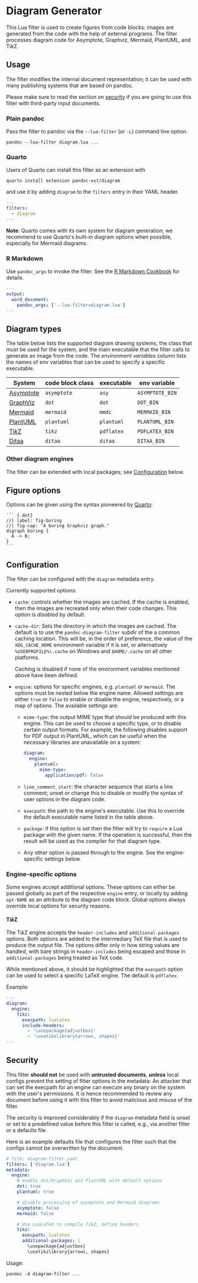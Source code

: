 Diagram Generator
=================

This Lua filter is used to create figures from code blocks: images
are generated from the code with the help of external programs.
The filter processes diagram code for Asymptote, Graphviz,
Mermaid, PlantUML, and Ti*k*Z.


Usage
-----

The filter modifies the internal document representation; it can
be used with many publishing systems that are based on pandoc.

Please make sure to read the section on [security](#security) if
you are going to use this filter with third-party input documents.

### Plain pandoc

Pass the filter to pandoc via the `--lua-filter` (or `-L`) command
line option.

    pandoc --lua-filter diagram.lua ...

### Quarto

Users of Quarto can install this filter as an extension with

    quarto install extension pandoc-ext/diagram

and use it by adding `diagram` to the `filters` entry in their
YAML header.

``` yaml
---
filters:
  - diagram
---
```

**Note**: Quarto comes with its own system for diagram generation;
we recommend to use Quarto's built-in diagram options when
possible, especially for Mermaid diagrams.

### R Markdown

Use `pandoc_args` to invoke the filter. See the [R Markdown
Cookbook](https://bookdown.org/yihui/rmarkdown-cookbook/lua-filters.html)
for details.

``` yaml
---
output:
  word_document:
    pandoc_args: ['--lua-filter=diagram.lua']
---
```

Diagram types
-------------

The table below lists the supported diagram drawing systems, the
class that must be used for the system, and the main executable
that the filter calls to generate an image from the code. The
*environment variables* column lists the names of env variables
that can be used to specify a specific executable.

| System      | code block class  | executable | env variable    |
|-------------|-------------------|------------|-----------------|
| [Asymptote] | `asymptote`       | `asy`      | `ASYMPTOTE_BIN` |
| [GraphViz]  | `dot`             | `dot`      | `DOT_BIN`       |
| [Mermaid]   | `mermaid`         | `mmdc`     | `MERMAID_BIN`   |
| [PlantUML]  | `plantuml`        | `plantuml` | `PLANTUML_BIN`  |
| [Ti*k*Z]    | `tikz`            | `pdflatex` | `PDFLATEX_BIN`  |
| [Ditaa]     | `ditaa`           | `ditaa`    | `DITAA_BIN`     |

### Other diagram engines

The filter can be extended with local packages; see
[Configuration](#configuration) below.

[Asymptote]: https://asymptote.sourceforge.io/
[GraphViz]: https://www.graphviz.org/
[Mermaid]: https://mermaid.js.org/
[PlantUML]: https://plantuml.com/
[Ti*k*Z]: https://github.com/pgf-tikz/pgf
[Ditaa]: https://github.com/stathissideris/ditaa

Figure options
--------------

Options can be given using the syntax pioneered by [Quarto]:

````
``` {.dot}
//| label: fig-boring
//| fig-cap: "A boring Graphviz graph."
digraph boring {
  A -> B;
}
```
````

[Quarto]: https://quarto.org/

Configuration
-------------

The filter can be configured with the `diagram` metadata entry.

Currently supported options:

- `cache`: controls whether the images are cached. If the cache is
  enabled, then the images are recreated only when their code
  changes. This option is *disabled* by default.

- `cache-dir`: Sets the directory in which the images are cached.
  The default is to use the `pandoc-diagram-filter` subdir of the
  a common caching location. This will be, in the order of
  preference, the value of the `XDG_CACHE_HOME` environment
  variable if it is set, or alternatively `%USERPROFILE%\.cache` on
  Windows and `$HOME/.cache` on all other platforms.

  Caching is disabled if none of the environment variables
  mentioned above have been defined.

- `engine`: options for specific engines, e.g. `plantuml` or
  `mermaid`. The options must be nested below the engine name.
  Allowed settings are either `true` or `false` to enable or
  disable the engine, respectively, or a map of options.
  The available settings are:

  + `mime-type`: the output MIME type that should be produced with
    this engine. This can be used to choose a specific type, or to
    disable certain output formats. For example, the following
    disables support for PDF output in PlantUML, which can be
    useful when the necessary libraries are unavailable on a
    system:

    ``` yaml
    diagram:
      engine:
        plantuml:
          mime-type:
            application/pdf: false
    ```

  + `line_comment_start`: the character sequence that starts a
    line comment; unset or change this to disable or modify the
    syntax of user options in the diagram code.

  + `execpath`: the path to the engine's executable. Use this to
    override the default executable name listed in the table
    above.

  + `package`: if this option is set then the filter will try to
    `require` a Lua package with the given name. If the operation
    is successful, then the result will be used as the compiler
    for that diagram type.

  + Any other option is passed through to the engine. See the
    engine-specific settings below.

### Engine-specific options

Some engines accept additional options. These options can either
be passed globally as part of the respective `engine` entry, or
locally by adding `opt-NAME` as an attribute to the diagram code
block. Global options always override local options for security
reasons.

#### Ti*k*Z

The Ti*k*Z engine accepts the `header-includes` and
`additional-packages` options. Both options are added to the
intermediary TeX file that is used to produce the output file. The
options differ only in how string values are handled, with bare
strings in `header-includes` being escaped and those in
`additional-packages` being treated as TeX code.

While mentioned above, it should be highlighted that the
`execpath` option can be used to select a specific LaTeX engine.
The default is `pdflatex`.

Example:

``` yaml
---
diagram:
  engine:
    tikz:
      execpath: lualatex
      include-headers:
        - '\usepackage{adjustbox}'
        - '\usetikzlibrary{arrows, shapes}'
---
```

Security
--------

This filter **should not** be used with **untrusted documents**,
***unless*** local configs prevent the setting of filter options
in the metadata: An attacker that can set the execpath for an
engine can execute any binary on the system with the user's
permissions. It is hence recommended to review any document before
using it with this filter to avoid malicious and misuse of the
filter.

The security is improved considerably if the `diagram` metadata
field is unset or set to a predefined value before this filter is
called, e.g., via another filter or a defaults file.

Here is an example defaults file that configures the filter such
that the configs cannot be overwritten by the document.

``` yaml
# file: diagram-filter.yaml
filters: ['diagram.lua']
metadata:
  engine:
    # enable dot/GraphViz and PlantUML with default options
    dot: true
    plantuml: true

    # disable processing of asymptote and Mermaid diagrams
    asymptote: false
    mermaid: false

    # Use LuaLaTeX to compile TikZ, define headers
    tikz:
      execpath: lualatex
      additional-packages: |
        \usepackage{adjustbox}
        \usetikzlibrary{arrows, shapes}
```

Usage:

    pandoc -d diagram-filter ...
